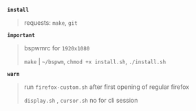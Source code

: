 **`install`**
> requests: `make`, `git`

**`important`**
> bspwmrc for `1920x1080`
> 
> `make` | `~/bspwm`, `chmod +x install.sh`, `./install.sh`

**`warn`**
> run `firefox-custom.sh` after first opening of regular firefox
> 
> `display.sh` , `cursor.sh` no for cli session
